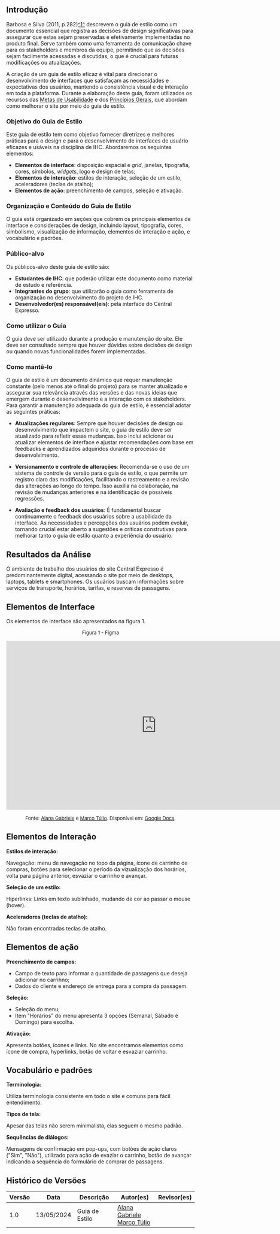 ## Introdução

Barbosa e Silva (2011, p.282)<a id="anchor_1" href="#REF1">^1^</a> descrevem o guia de estilo como um documento essencial que registra as decisões de design significativas para assegurar que estas sejam preservadas e efetivamente implementadas no produto final. Serve também como uma ferramenta de comunicação chave para os stakeholders e membros da equipe, permitindo que as decisões sejam facilmente acessadas e discutidas, o que é crucial para futuras modificações ou atualizações.

A criação de um guia de estilo eficaz é vital para direcionar o desenvolvimento de interfaces que satisfaçam as necessidades e expectativas dos usuários, mantendo a consistência visual e de interação em toda a plataforma. Durante a elaboração deste guia, foram utilizados os recursos das [Metas de Usabilidade]() e dos [Princípios Gerais](), que abordam como melhorar o site por meio do guia de estilo.

### Objetivo do Guia de Estilo

Este guia de estilo tem como objetivo fornecer diretrizes e melhores práticas para o design e para o desenvolvimento de interfaces de usuário eficazes e usáveis na disciplina de IHC. Abordaremos os seguintes elementos:

- **Elementos de interface**: disposição espacial e _grid_, janelas, tipografia, cores, símbolos, _widgets_, logo e design de telas;
- **Elementos de interação**: estilos de interação, seleção de um estilo, aceleradores (teclas de atalho);
- **Elementos de ação**: preenchimento de campos, seleção e ativação.

### Organização e Conteúdo do Guia de Estilo

O guia está organizado em seções que cobrem os principais elementos de interface e considerações de design, incluindo layout, tipografia, cores, simbolismo, visualização de informação, elementos de interação e ação, e vocabulário e padrões.

### Público-alvo

Os públicos-alvo deste guia de estilo são:

- **Estudantes de IHC**: que poderão utilizar este documento como material de estudo e referência.
- **Integrantes do grupo**: que utilizarão o guia como ferramenta de organização no desenvolvimento do projeto de IHC.
- **Desenvolvedor(es) responsável(eis)**: pela interface do Central Expresso.

### Como utilizar o Guia

O guia deve ser utilizado durante a produção e manutenção do site. Ele deve ser consultado sempre que houver dúvidas sobre decisões de design ou quando novas funcionalidades forem implementadas.

### Como mantê-lo

O guia de estilo é um documento dinâmico que requer manutenção constante (pelo menos até o final do projeto) para se manter atualizado e assegurar sua relevância através das versões e das novas ideias que emergem durante o desenvolvimento e a interação com os stakeholders. Para garantir a manutenção adequada do guia de estilo, é essencial adotar as seguintes práticas:

- **Atualizações regulares**: Sempre que houver decisões de design ou desenvolvimento que impactem o site, o guia de estilo deve ser atualizado para refletir essas mudanças. Isso inclui adicionar ou atualizar elementos de interface e ajustar recomendações com base em feedbacks e aprendizados adquiridos durante o processo de desenvolvimento.

- **Versionamento e controle de alterações**: Recomenda-se o uso de um sistema de controle de versão para o guia de estilo, o que permite um registro claro das modificações, facilitando o rastreamento e a revisão das alterações ao longo do tempo. Isso auxilia na colaboração, na revisão de mudanças anteriores e na identificação de possíveis regressões.

- **Avaliação e feedback dos usuários**: É fundamental buscar continuamente o feedback dos usuários sobre a usabilidade da interface. As necessidades e percepções dos usuários podem evoluir, tornando crucial estar aberto a sugestões e críticas construtivas para melhorar tanto o guia de estilo quanto a experiência do usuário.

## Resultados da Análise

O ambiente de trabalho dos usuários do site Central Expresso é predominantemente digital, acessando o site por meio de desktops, laptops, tablets e smartphones. Os usuários buscam informações sobre serviços de transporte, horários, tarifas, e reservas de passagens.

## Elementos de Interface

Os elementos de interface são apresentados na figura 1.
<font size="2"><p style="text-align: center"> Figura 1 - Figma </p></font>

<iframe style="border: 1px solid rgba(0, 0, 0, 0.1);" width="800" height="450" src="https://www.figma.com/embed?embed_host=share&url=https%3A%2F%2Fwww.figma.com%2Fdesign%2F5GleYtH5j0tZ9VGLaT7jtU%2FCentral-Expresso%3Fnode-id%3D0%253A1%26t%3DeATVP7qRllh0mWQg-1" allowfullscreen></iframe>

<font size="2"><p style="text-align: center"> Fonte: [Alana Gabriele](https://github.com/alanagabriele) e [Marco Túlio](https://github.com/MarcoTulioSoares). Disponível em: [Google Docs](https://docs.google.com/document/d/1SYxAgTJFDZQ4u4j6DUbN0arY3rBEV0UuM4vYtjSpkd8/edit?usp=sharing).</p></font>

## Elementos de Interação

**Estilos de interação:**

Navegação: menu de navegação no topo da página, ícone de carrinho de compras, botões para selecionar o período da vizualização dos horários, volta para página anterior, esvaziar o carrinho e avançar.

**Seleção de um estilo:**

Hiperlinks: Links em texto sublinhado, mudando de cor ao passar o mouse (hover).

**Aceleradores (teclas de atalho):**

Não foram encontradas teclas de atalho.

## Elementos de ação

**Preenchimento de campos:**

- Campo de texto para informar a quantidade de passagens que deseja adicionar no carrihno;
- Dados do cliente e endereço de entrega para a compra da passagem.

**Seleção:**

- Seleção do menu;
- Item "Horários" do menu apresenta 3 opções (Semanal, Sábado e Domingo) para escolha.

**Ativação:**

Apresenta botões, ícones e links. No site encontramos elementos como ícone de compra, hyperlinks, botão de voltar e esvaziar carrinho.

## Vocabulário e padrões

**Terminologia:**

Utiliza terminologia consistente em todo o site e comuns para fácil entendimento.

**Tipos de tela:**

Apesar das telas não serem minimalista, elas seguem o mesmo padrão.

**Sequências de diálogos:**

Mensagens de confirmação em pop-ups, com botões de ação claros ("Sim", "Não"), utilizado para ação de evaziar o carrinho, botão de avançar indicando a sequência do formulário de comprar de passagens.

## Histórico de Versões

| Versão |    Data    | Descrição      | Autor(es)                                                                                                   | Revisor(es) |
| ------ | :--------: | -------------- | ----------------------------------------------------------------------------------------------------------- | ----------- |
| 1.0    | 13/05/2024 | Guia de Estilo | [Alana Gabriele](https://github.com/alanagabriele/) <br> [Marco Túlio](https://github.com/MarcoTulioSoares) | [ ]()       |

